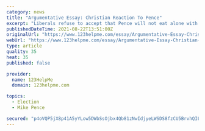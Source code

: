 ```yaml
---
category: news
title: "Argumentative Essay: Christian Reaction To Pence"
excerpt: "Liberals refuse to accept that Pence will not eat alone with any woman who is not his wife. In Liberaldom, thou shall not judge adultery, however when it comes to preserving one’s marriage vows – anything goes."
publishedDateTime: 2021-08-22T13:51:00Z
originalUrl: "https://www.123helpme.com/essay/Argumentative-Essay-Christian-Reaction-To-Pence-FCLXPMRTHCB"
webUrl: "https://www.123helpme.com/essay/Argumentative-Essay-Christian-Reaction-To-Pence-FCLXPMRTHCB"
type: article
quality: 35
heat: 35
published: false

provider:
  name: 123HelpMe
  domain: 123helpme.com

topics:
  - Election
  - Mike Pence

secured: "p4oVQP5jX8p41A5yYLow5DWbSsOjbx4Qb81zNwIdjyeLWSDS8fzCU5BrvhQILhkWZXdtJBdPtqqozLNu7YD1/zsNJ4R77LmoroxNOeF1QKaceX/L6s2vDgjdiqXt+X2rINbgbvYP8qt1UV6FAAivBAhGm1IA4pIuLz7/hc2lPIq1NBkX/qBRV1EvJHXoTs27ScXO1NK/ySfoilKpOjNMVsawB0j4V/LAOv4VFfuOcDMByy8yOwqr4NSRk7hxVw1XVSC4OF7QmeSl/uS4cjdP8eVkOKjG4wNI+7FXKZ/9oauTnNptG0dSHqZ+bRDclTziocwp71xexVaC0mPoQukv0AaqFsaGypMkkD8S4ELEgiY=;lgru97pqp81T5Fczkel9/g=="
---
```


